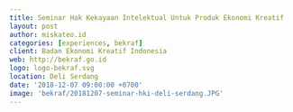 ```yaml
---
title: Seminar Hak Kekayaan Intelektual Untuk Produk Ekonomi Kreatif
layout: post
author: miskateo.id
categories: [experiences, bekraf]
client: Badan Ekonomi Kreatif Indonesia
web: http://bekraf.go.id
logo: logo-bekraf.svg
location: Deli Serdang
date: '2018-12-07 09:00:00 +0700'
image: 'bekraf/20181207-seminar-hki-deli-serdang.JPG'
---
```

